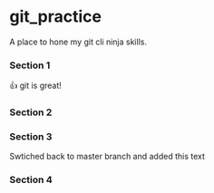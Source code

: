 # git_practice
A place to hone my git cli ninja skills.

### Section 1

:thumbsup: git is great!

### Section 2



### Section 3

Swtiched back to master branch and added this text


### Section 4

